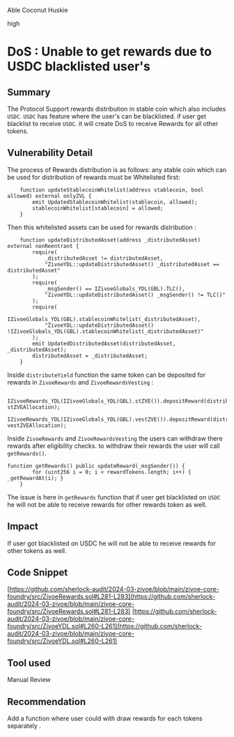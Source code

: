 Able Coconut Huskie

high

# DoS : Unable to get rewards due to  USDC blacklisted user's

## Summary
The Protocol Support rewards distribution in stable coin which also includes  `USDC`. `USDC` has feature where the user's can be blacklisted. if user get blacklist to receive `USDC`. it will create DoS to receive Rewards for all other tokens.

## Vulnerability Detail
The process of Rewards distribution is as follows:
any stable coin which can be used for distribution of rewards must be Whitelisted first:
```solidity
    function updateStablecoinWhitelist(address stablecoin, bool allowed) external onlyZVL {
        emit UpdatedStablecoinWhitelist(stablecoin, allowed);
        stablecoinWhitelist[stablecoin] = allowed;
    }

```
Then this whitelisted assets can be used for rewards distribution :
```solidity
    function updateDistributedAsset(address _distributedAsset) external nonReentrant {
        require(
            _distributedAsset != distributedAsset, 
            "ZivoeYDL::updateDistributedAsset() _distributedAsset == distributedAsset"
        );
        require(
            _msgSender() == IZivoeGlobals_YDL(GBL).TLC(), 
            "ZivoeYDL::updateDistributedAsset() _msgSender() != TLC()"
        );
        require(
            IZivoeGlobals_YDL(GBL).stablecoinWhitelist(_distributedAsset),
            "ZivoeYDL::updateDistributedAsset() !IZivoeGlobals_YDL(GBL).stablecoinWhitelist(_distributedAsset)"
        );
        emit UpdatedDistributedAsset(distributedAsset, _distributedAsset);
        distributedAsset = _distributedAsset;
    }
```
Inside `distributeYield` function the same token can be deposited for rewards in `ZivoeRewards` and `ZivoeRewardsVesting` :
```solidity
                IZivoeRewards_YDL(IZivoeGlobals_YDL(GBL).stZVE()).depositReward(distributedAsset, stZVEAllocation);
                IZivoeRewards_YDL(IZivoeGlobals_YDL(GBL).vestZVE()).depositReward(distributedAsset, vestZVEAllocation);

```
Inside `ZivoeRewards` and `ZivoeRewardsVesting` the users can withdraw there rewards after eligibility checks.  to withdraw their rewards the user will call `getRewards()`.
```Solidity
function getRewards() public updateReward(_msgSender()) {
        for (uint256 i = 0; i < rewardTokens.length; i++) { _getRewardAt(i); }
    }
```
The issue is here in `getRewards` function that if user get blacklisted on `USDC` he will not be able to receive rewards for other rewards token as well.
## Impact
If user got blacklisted on USDC he will not be able to receive rewards for other tokens as well.
## Code Snippet

[https://github.com/sherlock-audit/2024-03-zivoe/blob/main/zivoe-core-foundry/src/ZivoeRewards.sol#L281-L283](https://github.com/sherlock-audit/2024-03-zivoe/blob/main/zivoe-core-foundry/src/ZivoeRewards.sol#L281-L283)
[https://github.com/sherlock-audit/2024-03-zivoe/blob/main/zivoe-core-foundry/src/ZivoeYDL.sol#L260-L261](https://github.com/sherlock-audit/2024-03-zivoe/blob/main/zivoe-core-foundry/src/ZivoeYDL.sol#L260-L261)


## Tool used

Manual Review

## Recommendation
Add a function where user could with draw rewards for each tokens separately .